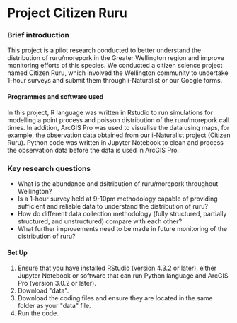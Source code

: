 # Project Citizen Ruru
### Brief introduction
This project is a pilot research conducted to better understand the distribution of ruru/morepork in the Greater Wellington region and improve monitoring efforts of this species. We conducted a citizen science project named Citizen Ruru, which involved the Wellington community to undertake 1-hour surveys and submit them through i-Naturalist or our Google forms. 

#### Programmes and software used
In this project, R language was written in Rstudio to run simulations for modelling a point process and poisson distribution of the ruru/morepork call times. In addition, ArcGIS Pro was used to visualise the data using maps, for example, the observation data obtained from our i-Naturalist project (Citizen Ruru). Python code was written in Jupyter Notebook to clean and process the observation data before the data is used in ArcGIS Pro.

### Key research questions
- What is the abundance and dsitribution of ruru/morepork throughout Wellington?
- Is a 1-hour survey held at 9-10pm methodology capable of providing sufficient and reliable data to understand the distribution of ruru?
- How do different data collection methodology (fully structured, partially structured, and unstructured) compare with each other?
- What further improvements need to be made in future monitoring of the distribution of ruru?

#### Set Up
1. Ensure that you have installed RStudio (version 4.3.2 or later), either Jupyter Notebook or software that can run Python language and ArcGIS Pro (version 3.0.2 or later).
2. Download "data".
3. Download the coding files and ensure they are located in the same folder  as your "data" file.
4. Run the code.

